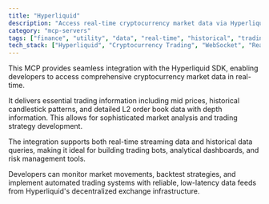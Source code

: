 ```yaml
---
title: "Hyperliquid"
description: "Access real-time cryptocurrency market data via Hyperliquid SDK for trading and analysis."
category: "mcp-servers"
tags: ["finance", "utility", "data", "real-time", "historical", "trading bots", "market analysis", "risk management"]
tech_stack: ["Hyperliquid", "Cryptocurrency Trading", "WebSocket", "Real-time Data", "Blockchain", "Decentralized Exchange"]
---
```


This MCP provides seamless integration with the Hyperliquid SDK, enabling developers to access comprehensive cryptocurrency market data in real-time. 

It delivers essential trading information including mid prices, historical candlestick patterns, and detailed L2 order book data with depth information. This allows for sophisticated market analysis and trading strategy development.

The integration supports both real-time streaming data and historical data queries, making it ideal for building trading bots, analytical dashboards, and risk management tools. 

Developers can monitor market movements, backtest strategies, and implement automated trading systems with reliable, low-latency data feeds from Hyperliquid's decentralized exchange infrastructure.